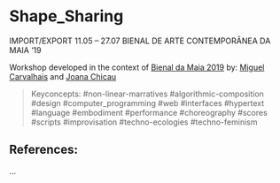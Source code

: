 # Shape_Sharing

IMPORT/EXPORT 11.05 – 27.07 BIENAL DE ARTE CONTEMPORÂNEA DA MAIA ‘19 

Workshop developed in the context of [Bienal da Maia 2019](http://bienaldamaia.com/) by: [Miguel Carvalhais](carvalhais.org) and [Joana Chicau](joanachicau.com) 
    
> Keyconcepts: #non-linear-marratives #algorithmic-composition #design #computer_programming #web #interfaces #hypertext #language #embodiment #performance #choreography #scores #scripts #improvisation #techno-ecologies #techno-feminism 
    
## References:
...
